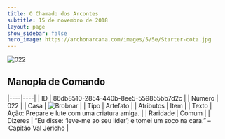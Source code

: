 ```yaml
---
title: O Chamado dos Arcontes
subtitle: 15 de novembro de 2018
layout: page
show_sidebar: false
hero_image: https://archonarcana.com/images/5/5e/Starter-cota.jpg
---
```


![022](https://cdn.keyforgegame.com/media/card_front/pt/341_022_5F6F47CPQM7J_pt.png)

## Manopla de Comando

|----|----|
| ID | 86db8510-2854-440b-8ee5-559855bb7d2c |
| Número | 022 |
| Casa | ![Brobnar](https://archonarcana.com/images/thumb/e/e0/Brobnar.png/22px-Brobnar.png "Brobnar") |
| Tipo | Artefato |
| Atributos | Item |
| Texto | Ação: Prepare e lute com uma criatura amiga. |
| Raridade | Comum |
| Dizeres | “Eu disse: ‘leve-me ao seu líder’;  e tomei um soco na cara.” – Capitão Val Jericho |